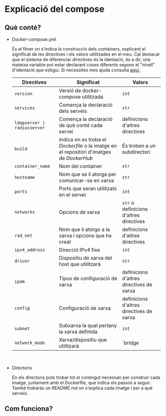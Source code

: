 # Explicació del compose

## Què conté?

+ Docker-compose.yml

    És el fitxer on s'indica la construcció dels containers, explicaré el significat de les directives i els valors utilitzades en el meu. Cal destacar que el sistema de diferenciar directives és la identació, és a dir, una mateixa variable pot estar declarant coses diferents segons el "nivell" d'identació  que estigui. Si necessites mes ajuda consulta [aqui.](https://docs.docker.com/compose/gettingstarted/)

    | Directives    | Significat      | Valors  |
    |------------- |-------------  | ----- |
    | `version`    | Versió de docker-compose utilitzada | `int` |
    | `services`    | Comença la declaració dels serveis  | `str` |
    | <code>ldapserver &#124; radiusserver <code> | Comença la declaració de què conté cada servei |definicions d'altres directives |
    | `build`    | Indica on es troba el *Dockerfile* o la imatge en el repositori d'imatges de *DockerHub* | És troben a un subdirectori |
    | `container_name`    | Nom del container | `str` |
    | `hostname`    | Nom que se li atorga per comunicar-se en xarxa|  `str` |
    | `ports`    | Ports que seran utilitzats en el servei | `int` |
    | `networks`    | Opcions de xarxa  | `str` o definicions d'altres directives |
    | `rad_net`    | Nom que li atorgo a la xarxa i opcions que he creat | definicions d'altres directives |
    | `ipv4_address`    | Direcció IPv4 fixe | `int` |
    | `driver`    | Dispositiu de xarxa del host que utilitzarà | `str` |
    | `ipam`    | Tipus de configuració de xarxa | definicions d'altres directives de xarxa |
    | `config`    | Configuració de xarxa |  definicions d'altres directives de xarxa|
    | `subnet`    | Subxarxa la qual pertany la xarxa definida | `int` |
    |`network_mode` | Xarxa/dispositiu que utilitzarà | `bridge | host | none | service:[service name] | container:[container name/id]` |
<br>

+ Directoris

    En els directoris pots trobar tot el contingut necessari per construir cada imatge, juntament amb el Dockerfile, que indica els passos a seguir. També trobaràs un README.md on s'explica cada imatge i per a què serveix.

## Com funciona?